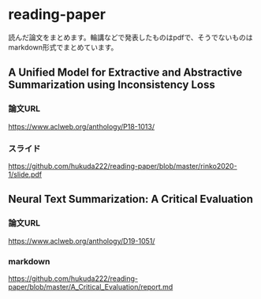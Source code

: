# reading-paper
読んだ論文をまとめます。輪講などで発表したものはpdfで、そうでないものはmarkdown形式でまとめています。

##  A Unified Model for Extractive and Abstractive Summarization using Inconsistency Loss
### 論文URL
https://www.aclweb.org/anthology/P18-1013/
### スライド
https://github.com/hukuda222/reading-paper/blob/master/rinko2020-1/slide.pdf


## Neural Text Summarization: A Critical Evaluation
### 論文URL
https://www.aclweb.org/anthology/D19-1051/
### markdown
https://github.com/hukuda222/reading-paper/blob/master/A_Critical_Evaluation/report.md
